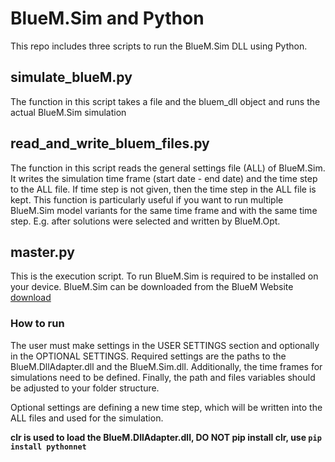 # BlueM.Sim and Python

This repo includes three scripts to run the BlueM.Sim DLL using Python.

## simulate_blueM.py

The function in this script takes a file and the bluem_dll object and runs the actual BlueM.Sim simulation

## read_and_write_bluem_files.py

The function in this script reads the general settings file (ALL) of BlueM.Sim. It writes the simulation time frame (start date - end date) 
and the time step to the ALL file. If time step is not given, then the time step in the ALL file is kept.
This function is particularly useful if you want to run multiple BlueM.Sim model variants for the same time frame and with the same
time step. E.g. after solutions were selected and written by BlueM.Opt.

## master.py

This is the execution script. To run BlueM.Sim is required to be installed on your device. 
BlueM.Sim can be downloaded from the BlueM Website [download](https://downloads.bluemodel.org/?dir=BlueM.Win)

### How to run

The user must make settings in the USER SETTINGS section and optionally in the OPTIONAL SETTINGS.
Required settings are the paths to the BlueM.DllAdapter.dll and the BlueM.Sim.dll.
Additionally, the time frames for simulations need to be defined.
Finally, the path and files variables should be adjusted to your folder structure.

Optional settings are defining a new time step, which will be written into the ALL files and used for the simulation.

**clr is used to load the BlueM.DllAdapter.dll, DO NOT pip install clr, use `pip install pythonnet`**
